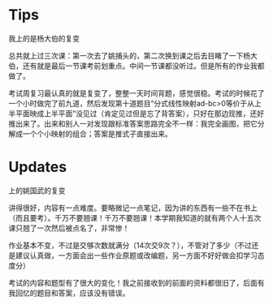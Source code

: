 # Tips

我上的是杨大伯的复变

总共就上过三次课：第一次去了姚捕头的，第二次换到课之后去目睹了一下杨大伯，还有就是最后一节课考前划重点。中间一节课都没听过。但是所有的作业我都做了。

考试周复习最认真的就是复变了，整整一天时间背题，感觉很稳。考试的时候花了一个小时做完了前九道，然后发现第十道题目“分式线性映射ad-bc>0等价于从上半平面映成上半平面”没见过（肯定见过但是忘了背答案），只好在那边现推，还好推出来了。出来和别人一对发现跟标准答案思路完全不一样：我完全画图，把它分解成一个个小映射的组合；答案是推式子直接出来。

# Updates

上的姚国武的复变

讲得很好，内容有一点难度。要略微记一点笔记，因为讲的东西有一些不在书上（而且要考）。千万不要翘课！千万不要翘课！本学期我知道的就有两个人十五次课只翘了一次然后被点名了，非常惨！

作业基本不变，不过是交够次数就满分（14次交9次？），不管对了多少（不过还是建议认真做，一方面会出一些作业原题或改编题，另一方面不好好做会扣学习态度分）

考试的内容和题型有了很大的变化！我之前接收到的前面的资料都很旧了，后面有我回忆的题目和答案，应该没有错误。
